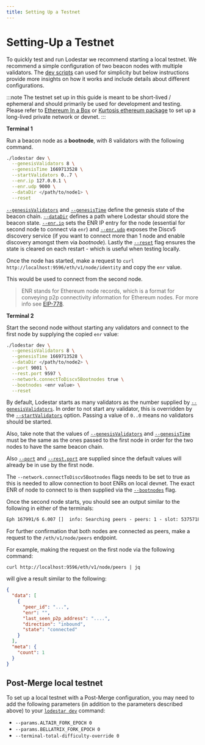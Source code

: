 ```yaml
---
title: Setting Up a Testnet
---
```


# Setting-Up a Testnet

To quickly test and run Lodestar we recommend starting a local testnet. We recommend a simple configuration of two beacon nodes with multiple validators. The [dev scripts](https://github.com/ChainSafe/lodestar/tree/unstable/scripts/dev) can used for simplicity but below instructions provide more insights on how it works and include details about different configurations.

:::note
The testnet set up in this guide is meant to be short-lived / ephemeral and should primarily be used for development and testing. Please refer to [Ethereum In a Box](https://github.com/rocknet/ethiab) or [Kurtosis ethereum package](https://github.com/ethpandaops/ethereum-package) to set up a long-lived private network or devnet.
:::

**Terminal 1**

Run a beacon node as a **bootnode**, with 8 validators with the following command.

```bash
./lodestar dev \
  --genesisValidators 8 \
  --genesisTime 1669713528 \
  --startValidators 0..7 \
  --enr.ip 127.0.0.1 \
  --enr.udp 9000 \
  --dataDir </path/to/node1> \
  --reset
```

[`--genesisValidators`](../dev-cli.md#--genesisvalidators) and [`--genesisTime`](../dev-cli.md#--genesistime) define the genesis state of the beacon chain. [`--dataDir`](../dev-cli.md#--datadir) defines a path where
Lodestar should store the beacon state.
[`--enr.ip`](../dev-cli.md#--enrip) sets the ENR IP entry for the node (essential for second node to connect via `enr`) and [`--enr.udp`](../dev-cli.md#--enrudp) exposes the Discv5 discovery service (if you want to connect more than 1 node and enable discovery amongst them via _bootnode_).
Lastly the [`--reset`](../dev-cli.md#--reset) flag ensures the state is cleared on each restart - which is useful when testing locally.

Once the node has started, make a request to `curl http://localhost:9596/eth/v1/node/identity` and copy the `enr` value.

This would be used to connect from the second node.

> ENR stands for Ethereum node records, which is a format for conveying p2p connectivity information for Ethereum nodes.
> For more info see [EIP-778](https://eips.ethereum.org/EIPS/eip-778).

**Terminal 2**

Start the second node without starting any validators and connect to the first node by supplying the copied `enr` value:

```bash
./lodestar dev \
  --genesisValidators 8 \
  --genesisTime 1669713528 \
  --dataDir </path/to/node2> \
  --port 9001 \
  --rest.port 9597 \
  --network.connectToDiscv5Bootnodes true \
  --bootnodes <enr value> \
  --reset
```

By default, Lodestar starts as many validators as the number supplied by [`--genesisValidators`](../dev-cli.md#--genesisvalidators). In order to not start any validator, this is overridden by
the [`--startValidators`](../dev-cli.md#--startvalidators) option. Passing a value of `0..0` means no validators should be started.

Also, take note that the values of [`--genesisValidators`](../dev-cli.md#--genesisvalidators) and [`--genesisTime`](../dev-cli.md#--genesistime) must be the same as the ones passed to the first node in order for the two nodes
to have the same beacon chain.

Also [`--port`](../dev-cli.md#--port) and [`--rest.port`](../dev-cli.md#--restport) are supplied since the default values will already be in use by the first node.

The `--network.connectToDiscv5Bootnodes` flags needs to be set to true as this is needed to allow connection to boot ENRs on local devnet.
The exact ENR of node to connect to is then supplied via the [`--bootnodes`](../dev-cli.md#--bootnodes) flag.

Once the second node starts, you should see an output similar to the following in either of the terminals:

```txt
Eph 167991/6 6.007 []  info: Searching peers - peers: 1 - slot: 5375718 (skipped 5375718) - head: 0 0xcc67…3345 - finalized: 0x0000…0000:0
```

For further confirmation that both nodes are connected as peers, make a request to the `/eth/v1/node/peers` endpoint.

For example, making the request on the first node via the following command:

`curl http://localhost:9596/eth/v1/node/peers | jq`

will give a result similar to the following:

```json
{
  "data": [
    {
      "peer_id": "...",
      "enr": "",
      "last_seen_p2p_address": "....",
      "direction": "inbound",
      "state": "connected"
    }
  ],
  "meta": {
    "count": 1
  }
}
```

## Post-Merge local testnet

To set up a local testnet with a Post-Merge configuration, you may need to add the following parameters (in addition to the parameters described above) to your [`lodestar dev`](../dev-cli.md#dev-options) command:

- `--params.ALTAIR_FORK_EPOCH 0`
- `--params.BELLATRIX_FORK_EPOCH 0`
- `--terminal-total-difficulty-override 0`
